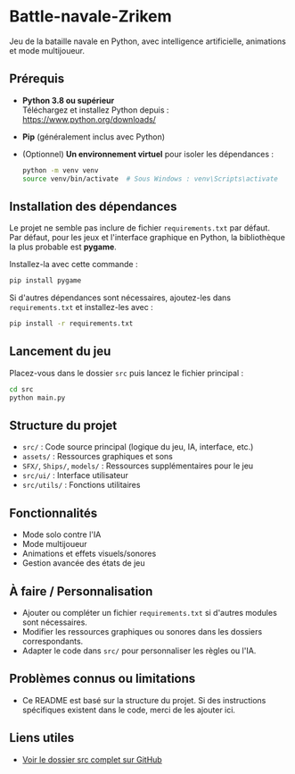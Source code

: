 # Battle-navale-Zrikem

Jeu de la bataille navale en Python, avec intelligence artificielle, animations et mode multijoueur.

## Prérequis

- **Python 3.8 ou supérieur**  
  Téléchargez et installez Python depuis : https://www.python.org/downloads/

- **Pip** (généralement inclus avec Python)
- (Optionnel) **Un environnement virtuel** pour isoler les dépendances :
  ```bash
  python -m venv venv
  source venv/bin/activate  # Sous Windows : venv\Scripts\activate
  ```

## Installation des dépendances

Le projet ne semble pas inclure de fichier `requirements.txt` par défaut.  
Par défaut, pour les jeux et l'interface graphique en Python, la bibliothèque la plus probable est **pygame**.

Installez-la avec cette commande :
```bash
pip install pygame
```

Si d'autres dépendances sont nécessaires, ajoutez-les dans `requirements.txt` et installez-les avec :
```bash
pip install -r requirements.txt
```

## Lancement du jeu

Placez-vous dans le dossier `src` puis lancez le fichier principal :
```bash
cd src
python main.py
```

## Structure du projet

- `src/` : Code source principal (logique du jeu, IA, interface, etc.)
- `assets/` : Ressources graphiques et sons
- `SFX/`, `Ships/`, `models/` : Ressources supplémentaires pour le jeu
- `src/ui/` : Interface utilisateur
- `src/utils/` : Fonctions utilitaires

## Fonctionnalités

- Mode solo contre l'IA
- Mode multijoueur
- Animations et effets visuels/sonores
- Gestion avancée des états de jeu

## À faire / Personnalisation

- Ajouter ou compléter un fichier `requirements.txt` si d'autres modules sont nécessaires.
- Modifier les ressources graphiques ou sonores dans les dossiers correspondants.
- Adapter le code dans `src/` pour personnaliser les règles ou l'IA.

## Problèmes connus ou limitations

- Ce README est basé sur la structure du projet. Si des instructions spécifiques existent dans le code, merci de les ajouter ici.

## Liens utiles

- [Voir le dossier src complet sur GitHub](https://github.com/mouadaeh/Battle-navale-Zrikem/tree/main/src)
